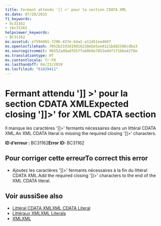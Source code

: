 ```yaml
---
title: Fermant attendu ']] >' pour la section CDATA XML
ms.date: 07/20/2015
f1_keywords:
- bc31162
- vbc31162
helpviewer_keywords:
- BC31162
ms.assetid: e7594461-7296-437e-b4a2-a11d51ea4047
ms.openlocfilehash: 7052b2193d19d16220ebe5ee0121bdd2506cdba3
ms.sourcegitcommit: 9b552addadfb57fab0b9e7852ed4f1f1b8a42f8e
ms.translationtype: HT
ms.contentlocale: fr-FR
ms.lasthandoff: 04/23/2019
ms.locfileid: "61829411"
---
```

# <a name="expected-closing--for-xml-cdata-section"></a><span data-ttu-id="f18ca-102">Fermant attendu ']] >' pour la section CDATA XML</span><span class="sxs-lookup"><span data-stu-id="f18ca-102">Expected closing ']]>' for XML CDATA section</span></span>
<span data-ttu-id="f18ca-103">Il manque les caractères ']]>' fermants nécessaires dans un littéral CDATA XML.</span><span class="sxs-lookup"><span data-stu-id="f18ca-103">An XML CDATA literal is missing the required closing ']]>' characters.</span></span>  
  
 <span data-ttu-id="f18ca-104">**ID d’erreur :** BC31162</span><span class="sxs-lookup"><span data-stu-id="f18ca-104">**Error ID:** BC31162</span></span>  
  
## <a name="to-correct-this-error"></a><span data-ttu-id="f18ca-105">Pour corriger cette erreur</span><span class="sxs-lookup"><span data-stu-id="f18ca-105">To correct this error</span></span>  
  
- <span data-ttu-id="f18ca-106">Ajoutez les caractères ']]>' fermants nécessaires à la fin du littéral CDATA XML.</span><span class="sxs-lookup"><span data-stu-id="f18ca-106">Add the required closing ']]>' characters to the end of the XML CDATA literal.</span></span>  
  
## <a name="see-also"></a><span data-ttu-id="f18ca-107">Voir aussi</span><span class="sxs-lookup"><span data-stu-id="f18ca-107">See also</span></span>

- [<span data-ttu-id="f18ca-108">Littéral CDATA XML</span><span class="sxs-lookup"><span data-stu-id="f18ca-108">XML CDATA Literal</span></span>](../../visual-basic/language-reference/xml-literals/xml-cdata-literal.md)
- [<span data-ttu-id="f18ca-109">Littéraux XML</span><span class="sxs-lookup"><span data-stu-id="f18ca-109">XML Literals</span></span>](../../visual-basic/language-reference/xml-literals/index.md)
- [<span data-ttu-id="f18ca-110">XML</span><span class="sxs-lookup"><span data-stu-id="f18ca-110">XML</span></span>](../../visual-basic/programming-guide/language-features/xml/index.md)
